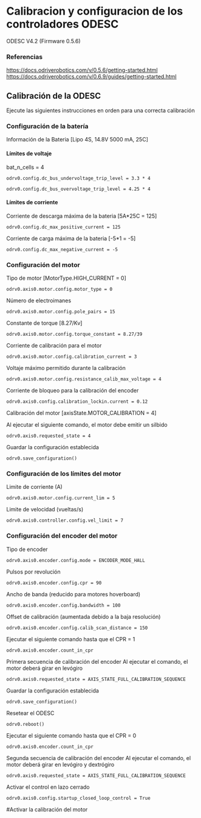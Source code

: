 # Calibracion y configuracion de los controladores ODESC

ODESC V4.2 (Firmware 0.5.6) 

### Referencias
https://docs.odriverobotics.com/v/0.5.6/getting-started.html
https://docs.odriverobotics.com/v/0.6.9/guides/getting-started.html

## Calibración de la ODESC
Ejecute las siguientes instrucciones en orden para una correcta calibración 

### Configuración de la batería 

Información de la Bateria [Lipo 4S, 14.8V 5000 mA, 25C] 

#### Límites de voltaje

bat_n_cells = 4
```
odrv0.config.dc_bus_undervoltage_trip_level = 3.3 * 4
```
```
odrv0.config.dc_bus_overvoltage_trip_level = 4.25 * 4
```
#### Límites de corriente

Corriente de descarga máxima de la bateria [5A*25C = 125]
```
odrv0.config.dc_max_positive_current = 125
```

Corriente de carga máxima de la bateria [-5*1 = -5]
```
odrv0.config.dc_max_negative_current = -5 
```

### Configuración del motor

Tipo de motor [MotorType.HIGH_CURRENT = 0]
```
odrv0.axis0.motor.config.motor_type = 0
```
Número de electroimanes
```
odrv0.axis0.motor.config.pole_pairs = 15
```

Constante de torque [8.27/Kv]
```
odrv0.axis0.motor.config.torque_constant = 8.27/39 
```

Corriente de calibración para el motor 
```
odrv0.axis0.motor.config.calibration_current = 3
```

Voltaje máximo permitido durante la calibración
```
odrv0.axis0.motor.config.resistance_calib_max_voltage = 4 
```

Corriente de bloqueo para la calibración del encoder
```
odrv0.axis0.config.calibration_lockin.current = 0.12
```

Calibración del motor [axisState.MOTOR_CALIBRATION = 4]

Al ejecutar el siguiente comando, el motor debe emitir un silbido
```
odrv0.axis0.requested_state = 4 
```
Guardar la configuración establecida
```
odrv0.save_configuration() 
```

### Configuración de los límites del motor 

Limite de corriente (A)
```
odrv0.axis0.motor.config.current_lim = 5
```

Limite de velocidad (vueltas/s)
```
odrv0.axis0.controller.config.vel_limit = 7
```

### Configuración del encoder del motor

Tipo de encoder
```
odrv0.axis0.encoder.config.mode = ENCODER_MODE_HALL
```

Pulsos por revolución
```
odrv0.axis0.encoder.config.cpr = 90
```
Ancho de banda (reducido para motores hoverboard)
```
odrv0.axis0.encoder.config.bandwidth = 100 
```
Offset de calibración (aumentada debido a la baja resolución)
```
odrv0.axis0.encoder.config.calib_scan_distance = 150
```

Ejecutar el siguiente comando hasta que el CPR = 1
```
odrv0.axis0.encoder.count_in_cpr 
```

Primera secuencia de calibración del encoder
Al ejecutar el comando, el motor deberá girar en levógiro 
```
odrv0.axis0.requested_state = AXIS_STATE_FULL_CALIBRATION_SEQUENCE
```

Guardar la configuración establecida
```
odrv0.save_configuration() 
```

Resetear el ODESC
```
odrv0.reboot()
```

Ejecutar el siguiente comando hasta que el CPR = 0
```
odrv0.axis0.encoder.count_in_cpr 
```

Segunda secuencia de calibración del encoder
Al ejecutar el comando, el motor deberá girar en levógiro y dextrógiro 
```
odrv0.axis0.requested_state = AXIS_STATE_FULL_CALIBRATION_SEQUENCE
```

Activar el control en lazo cerrado
```
odrv0.axis0.config.startup_closed_loop_control = True
```

#Activar la calibración del motor









